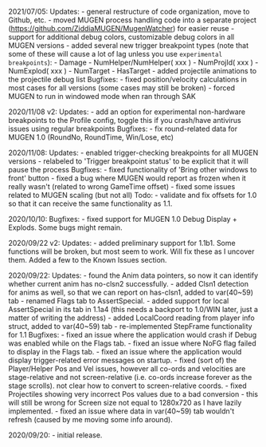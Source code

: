 2021/07/05:
	Updates:
		- general restructure of code organization, move to Github, etc.
		- moved MUGEN process handling code into a separate project (https://github.com/ZiddiaMUGEN/MugenWatcher) for easier reuse
		- support for additional debug colors, customizable debug colors in all MUGEN versions
		- added several new trigger breakpoint types (note that some of these will cause a lot of lag unless you use `experimental breakpoints`):
			- Damage
			- NumHelper/NumHelper( xxx )
			- NumProjId( xxx )
			- NumExplod( xxx )
			- NumTarget
			- HasTarget
		- added projectile animations to the projectile debug list
	Bugfixes:
		- fixed position/velocity calculations in most cases for all versions (some cases may still be broken)
		- forced MUGEN to run in windowed mode when ran through SAK

2020/11/08 v2:
	Updates:
		- add an option for experimental non-hardware breakpoints to the Profile config, toggle this if you crash/have antivirus issues using regular breakpoints
	Bugfixes:
		- fix round-related data for MUGEN 1.0 (RoundNo, RoundTime, Win/Lose, etc)
			
2020/11/08:
	Updates:
		- enabled trigger-checking breakpoints for all MUGEN versions
		- relabeled to 'Trigger breakpoint status' to be explicit that it will pause the process
	Bugfixes:
		- fixed functionality of 'Bring other windows to front' button
		- fixed a bug where MUGEN would report as frozen when it really wasn't (related to wrong GameTime offset)
		- fixed some issues related to MUGEN scaling (but not all)
	Todo:
		- validate and fix offsets for 1.0 so that it can receive the same functionality as 1.1.
		
2020/10/10:
	Bugfixes:
		- fixed support for MUGEN 1.0 Debug Display + Explods. Some bugs might remain.
	
2020/09/22 v2:
	Updates:
		- added preliminary support for 1.1b1. Some functions will be broken, but most seem to work. Will fix these as I uncover them. Added a few to the Known Issues section.

2020/09/22:
	Updates:
		- found the Anim data pointers, so now it can identify whether current anim has no-clsn2 successfully.
		- added Clsn1 detection for anims as well, so that we can report on has-clsn1, added to var(40~59) tab
		- renamed Flags tab to AssertSpecial.
		- added support for local AssertSpecial in its tab in 1.1a4 (this needs a backport to 1.0/WIN later, just a matter of writing the address)
		- added LocalCoord reading from player info struct, added to var(40~59) tab
		- re-implemented StepFrame functionality for 1.1
	Bugfixes:
		- fixed an issue where the application would crash if Debug was enabled while on the Flags tab.
		- fixed an issue where NoFG flag failed to display in the Flags tab.
		- fixed an issue where the application would display trigger-related error messages on startup.
		- fixed (sort of) the Player/Helper Pos and Vel issues, however all co-ords and velocities are stage-relative and not screen-relative (i.e. co-ords increase forever as the stage scrolls). not clear how to convert to screen-relative coords.
		- fixed Projectiles showing very incorrect Pos values due to a bad conversion - this will still be wrong for Screen size not equal to 1280x720 as I have lazily implemented.
		- fixed an issue where data in var(40~59) tab wouldn't refresh (caused by me moving some info around).
	
2020/09/20:
	- initial release.
	
	
	
	
	
	
	
	
	